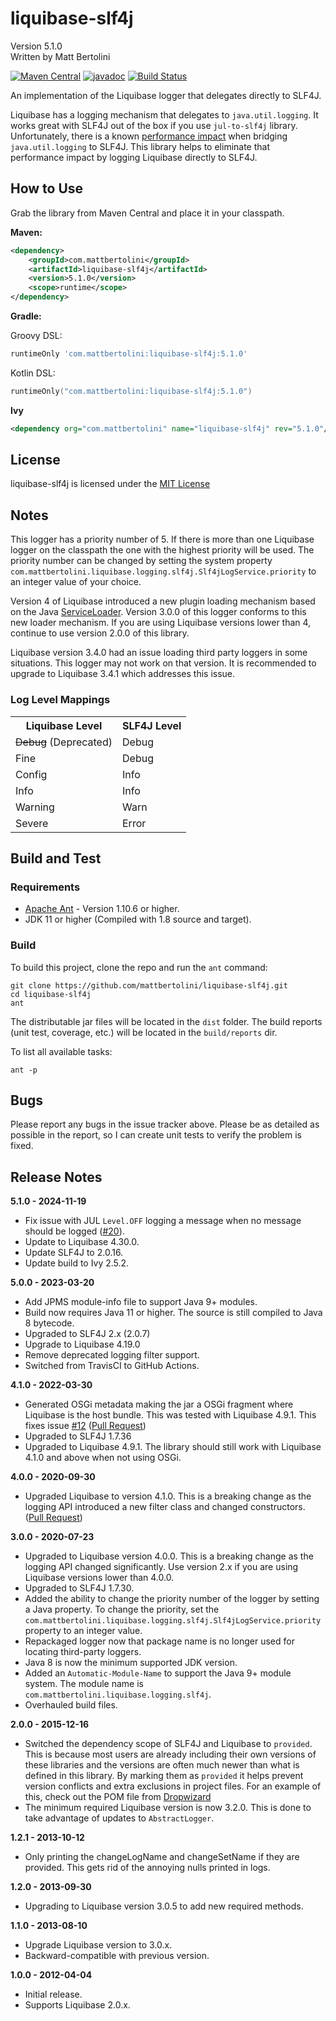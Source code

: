 # liquibase-slf4j
Version 5.1.0<br/>
Written by Matt Bertolini

[![Maven Central](https://img.shields.io/maven-central/v/com.mattbertolini/liquibase-slf4j.svg?label=Maven%20Central)](https://search.maven.org/search?q=g:%22com.mattbertolini%22%20AND%20a:%22liquibase-slf4j%22)
[![javadoc](https://javadoc.io/badge2/com.mattbertolini/liquibase-slf4j/javadoc.svg)](https://javadoc.io/doc/com.mattbertolini/liquibase-slf4j)
[![Build Status](https://github.com/mattbertolini/liquibase-slf4j/actions/workflows/build.yml/badge.svg)](https://github.com/mattbertolini/liquibase-slf4j/actions/workflows/build.yml)

An implementation of the Liquibase logger that delegates directly to SLF4J.

Liquibase has a logging mechanism that delegates to `java.util.logging`. It works great with SLF4J out of the box if 
you use `jul-to-slf4j` library. Unfortunately, there is a known 
[performance impact](https://www.slf4j.org/legacy.html#jul-to-slf4j) when bridging `java.util.logging` to SLF4J. This 
library helps to eliminate that performance impact by logging Liquibase directly to SLF4J. 

## How to Use
Grab the library from Maven Central and place it in your classpath.

**Maven:**

```xml
<dependency>
    <groupId>com.mattbertolini</groupId>
    <artifactId>liquibase-slf4j</artifactId>
    <version>5.1.0</version>
    <scope>runtime</scope>
</dependency>
```

**Gradle:**

Groovy DSL:
```groovy
runtimeOnly 'com.mattbertolini:liquibase-slf4j:5.1.0'
```

Kotlin DSL:
```kotlin
runtimeOnly("com.mattbertolini:liquibase-slf4j:5.1.0")
```

**Ivy**

```xml
<dependency org="com.mattbertolini" name="liquibase-slf4j" rev="5.1.0"/>
```

## License
liquibase-slf4j is licensed under the [MIT License](https://opensource.org/licenses/MIT)

## Notes
This logger has a priority number of 5. If there is more than one Liquibase logger on the classpath the one with the
highest priority will be used. The priority number can be changed by setting the system property 
`com.mattbertolini.liquibase.logging.slf4j.Slf4jLogService.priority` to an integer value of your choice.

Version 4 of Liquibase introduced a new plugin loading mechanism based on the Java 
[ServiceLoader](https://docs.oracle.com/javase/8/docs/api/java/util/ServiceLoader.html). Version 3.0.0 of this logger 
conforms to this new loader mechanism. If you are using Liquibase versions lower than 4, continue to use version 2.0.0 
of this library.

Liquibase version 3.4.0 had an issue loading third party loggers in some situations. This logger may not work on that 
version. It is recommended to upgrade to Liquibase 3.4.1 which addresses this issue.

### Log Level Mappings

<table>
    <tr>
        <th>Liquibase Level</th>
        <th>SLF4J Level</th>
    </tr>
    <tr>
        <td><del>Debug</del> (Deprecated)</td>
        <td>Debug</td>
    </tr>
    <tr>
        <td>Fine</td>
        <td>Debug</td>
    </tr>
    <tr>
        <td>Config</td>
        <td>Info</td>
    </tr>
    <tr>
        <td>Info</td>
        <td>Info</td>
    </tr>
    <tr>
        <td>Warning</td>
        <td>Warn</td>
    </tr>
    <tr>
        <td>Severe</td>
        <td>Error</td>
    </tr>
</table>

## Build and Test
### Requirements
* [Apache Ant](https://ant.apache.org/) - Version 1.10.6 or higher.
* JDK 11 or higher (Compiled with 1.8 source and target).

### Build
To build this project, clone the repo and run the ```ant``` command:
```
git clone https://github.com/mattbertolini/liquibase-slf4j.git
cd liquibase-slf4j
ant
```

The distributable jar files will be located in the ```dist``` folder. The build reports (unit test, coverage, etc.) 
will be located in the ```build/reports``` dir.

To list all available tasks:
```
ant -p
```

## Bugs
Please report any bugs in the issue tracker above. Please be as detailed as possible in the report, so I can create
unit tests to verify the problem is fixed.

## Release Notes

**5.1.0 - 2024-11-19**

- Fix issue with JUL `Level.OFF` logging a message when no message should be logged ([#20](https://github.com/mattbertolini/liquibase-slf4j/issues/20)).
- Update to Liquibase 4.30.0.
- Update SLF4J to 2.0.16.
- Update build to Ivy 2.5.2.

**5.0.0 - 2023-03-20**

- Add JPMS module-info file to support Java 9+ modules.
- Build now requires Java 11 or higher. The source is still compiled to Java 8 bytecode.
- Upgraded to SLF4J 2.x (2.0.7)
- Upgrade to Liquibase 4.19.0
- Remove deprecated logging filter support.
- Switched from TravisCI to GitHub Actions.

**4.1.0 - 2022-03-30**

- Generated OSGi metadata making the jar a OSGi fragment where Liquibase is the host bundle. This was tested with 
Liquibase 4.9.1. This fixes issue [#12](https://github.com/mattbertolini/liquibase-slf4j/issues/12) 
([Pull Request](https://github.com/mattbertolini/liquibase-slf4j/pull/14))
- Upgraded to SLF4J 1.7.36
- Upgraded to Liquibase 4.9.1. The library should still work with Liquibase 4.1.0 and above when not using OSGi.

**4.0.0 - 2020-09-30**

- Upgraded Liquibase to version 4.1.0. This is a breaking change as the logging API introduced a new filter class and 
changed constructors. ([Pull Request](https://github.com/mattbertolini/liquibase-slf4j/pull/10))

**3.0.0 - 2020-07-23**

- Upgraded to Liquibase version 4.0.0. This is a breaking change as the logging API changed significantly. Use version 
2.x if you are using Liquibase versions lower than 4.0.0.
- Upgraded to SLF4J 1.7.30.
- Added the ability to change the priority number of the logger by setting a Java property. To change the priority, set 
  the `com.mattbertolini.liquibase.logging.slf4j.Slf4jLogService.priority` property to an integer value.
- Repackaged logger now that package name is no longer used for locating third-party loggers.
- Java 8 is now the minimum supported JDK version.
- Added an `Automatic-Module-Name` to support the Java 9+ module system. The module name is `com.mattbertolini.liquibase.logging.slf4j`.
- Overhauled build files.

**2.0.0 - 2015-12-16**

- Switched the dependency scope of SLF4J and Liquibase to `provided`. This is because most users are already including 
  their own versions of these libraries and the versions are often much newer than what is defined in this library. By 
  marking them as `provided` it helps prevent version conflicts and extra exclusions in project files. For an example of 
  this, check out the POM file from [Dropwizard](https://github.com/dropwizard/dropwizard/blob/a0bdb73053872e73762af4f940b893f78a363c2e/dropwizard-bom/pom.xml#L145-L159)
- The minimum required Liquibase version is now 3.2.0. This is done to take advantage of updates to `AbstractLogger`.

**1.2.1 - 2013-10-12**

- Only printing the changeLogName and changeSetName if they are provided. This gets rid of the annoying nulls printed
in logs.

**1.2.0 - 2013-09-30**

- Upgrading to Liquibase version 3.0.5 to add new required methods.

**1.1.0 - 2013-08-10**

- Upgrade Liquibase version to 3.0.x.
- Backward-compatible with previous version.

**1.0.0 - 2012-04-04**

- Initial release.
- Supports Liquibase 2.0.x.
